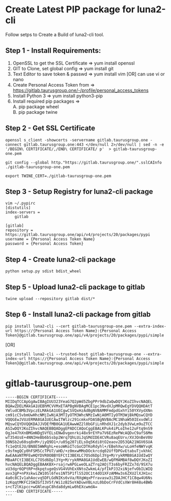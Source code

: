 # Create Latest PIP package for luna2-cli

Follow setps to Create a Build of luna2-cli tool.

## Step 1 - Install Requirements:
1. OpenSSL to get the SSL Certificate => yum install openssl
2. GIT to Clone, set global config    => yum install git
3. Text Editor to save token & passwd => yum install vim [OR] can use vi or nano
4. Create Personal Access Token from  => https://gitlab.taurusgroup.one/-/profile/personal_access_tokens
5. Install Python 3                   => yum install python3-pip
6. Install required pip packages =><br />
    A. pip package wheel<br />
    B. pip package twine<br />

## Step 2 - Get SSL Certificate
```
openssl s_client -showcerts -servername gitlab.taurusgroup.one -connect gitlab.taurusgroup.one:443 </dev/null 2>/dev/null | sed -n -e '/BEGIN\ CERTIFICATE/,/END\ CERTIFICATE/ p'  > gitlab-taurusgroup-one.pem
```
```
git config --global http."https://gitlab.taurusgroup.one/".sslCAInfo ./gitlab-taurusgroup-one.pem
```
```
export TWINE_CERT=./gitlab-taurusgroup-one.pem
```

## Step 3 - Setup Registry for luna2-cli package
```
vim ~/.pypirc
[distutils]
index-servers =
    gitlab

[gitlab]
repository = https://gitlab.taurusgroup.one/api/v4/projects/20/packages/pypi
username = {Personal Access Token Name}
password = {Personal Access Token}
```

## Step 4 - Create luna2-cli package
```
python setup.py sdist bdist_wheel
```

## Step 5 - Upload luna2-cli package to gitlab
```
twine upload --repository gitlab dist/*
```

## Step 6 - Install luna2-cli package from gitlab
```
pip install luna2-cli --cert gitlab-taurusgroup-one.pem --extra-index-url https://{Personal Access Token Name}:{Personal Access Token}@gitlab.taurusgroup.one/api/v4/projects/20/packages/pypi/simple
```
[OR]
```
pip install luna2-cli --trusted-host gitlab-taurusgroup-one --extra-index-url https://{Personal Access Token Name}:{Personal Access Token}@gitlab.taurusgroup.one/api/v4/projects/20/packages/pypi/simple
```

# gitlab-taurusgroup-one.pem
```
-----BEGIN CERTIFICATE-----
MIIDqTCCApGgAwIBAgIUU323YeaG7Q2pWd5ZbgPPr9dbZaQwDQYJKoZIhvcNAQEL
BQAwZDELMAkGA1UEBhMCVVMxETAPBgNVBAgMCE1pc3NvdXJpMRQwEgYDVQQHDAtT
YWludCBMb3VpczELMAkGA1UECgwCSVQxHzAdBgNVBAMMFmdpdGxhYi50YXVydXNn
cm91cC5vbmUwHhcNMjIwNjA3MTIyOTM3WhcNMzIwNjA0MTIyOTM3WjBkMQswCQYD
VQQGEwJVUzERMA8GA1UECAwITWlzc291cmkxFDASBgNVBAcMC1NhaW50IExvdWlz
MQswCQYDVQQKDAJJVDEfMB0GA1UEAwwWZ2l0bGFiLnRhdXJ1c2dyb3VwLm9uZTCC
ASIwDQYJKoZIhvcNAQEBBQADggEPADCCAQoCggEBALKPuk4iPLoIhe12uFtq9nS9
OgJe47hXnBMGmNDg5VfELsENwDvgenrki48x9rEYPa7V6EzRePWcAQDvC9afS6Mm
wT354UsE+4NNIHeBb6bSsbp2Wrq7QhLUiJqSMdIDE4CVRu8aqEUrv/XVJOnBeV0U
30NSb2u60sq8nM+/iyQ9D1+/u05g207iELsOq5Kdi8tO2eaov2D53QA21NGV6SUA
fc1eQtEJU/BN8E5WWRghL+esoWKoITcGoCDTKoRdyhl+/EBehXw/uLoHfeNWYvqK
c9sfmgQCy0hFSM5CcTPU7/aHD/+z0mxwMMoDOckrcdq02UffDPGvEtabuTjvkhkC
AwEAAaNTMFEwHQYDVR0OBBYEFCtI3BEXLC7OSd6Dpl3Yg+M/rykRMB8GA1UdIwQY
MBaAFCtI3BEXLC7OSd6Dpl3Yg+M/rykRMA8GA1UdEwEB/wQFMAMBAf8wDQYJKoZI
hvcNAQELBQADggEBAAKBX+rsajrwAPGLweOLaZTrq2AOjT3s6byFRZZx7d/9SX7u
xU3dgr6QPtRP+dkpqtugeQsVG4VUhExXNtoZwkmL4/pfIkPJ32xiNjefvObILWIQ
avx3gP+nPXskwiZW10Sl6fes1NT5P1flS52OC1t4dO1XFzAMHw3s6ZXU2lXJH1xc
4a0c8CIv1ahAocvq5DFLGdNIKs6vVa/RXgWqxPfravasw3iZOAJHCf1C8qw4U6Ns
1zKqqtMKFC2SWZGfI3V5f/Wi1zB25oYADuwVBLnzL0bDoCrFVdCsXWr8H48u4BWb
s+cT2lKipcc+wGNleupC8hda8dymLw0hEXcwmdA=
-----END CERTIFICATE-----
'''